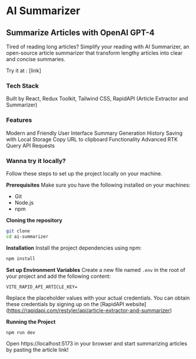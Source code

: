 # AI Summarizer

## Summarize Articles with OpenAI GPT-4

Tired of reading long articles? Simplify your reading with AI Summarizer, an open-source article summarizer that transform lengthy articles into clear and concise summaries.

Try it at : [link]

### Tech Stack

Built by React, Redux Toolkit, Tailwind CSS, RapidAPI (Article Extractor and Summarizer)

### Features

Modern and Friendly User Interface
Summary Generation
History Saving with Local Storage
Copy URL to clipboard Functionality
Advanced RTK Query API Requests

### Wanna try it locally?

Follow these steps to set up the project locally on your machine.

**Prerequisites**
Make sure you have the following installed on your machines:

- Git
- Node.js
- npm

**Cloning the repository**

```bash
git clone
cd ai-summarizer
```

**Installation**
Install the project dependencies using npm:

```bash
npm install
```

**Set up Environment Variables**
Create a new file named `.env` in the root of your project and add the following content:

```env
VITE_RAPID_API_ARTICLE_KEY=
```

Replace the placeholder values with your actual credentials. You can obtain these credentials by signing up on the [RapidAPI website] (https://rapidapi.com/restyler/api/article-extractor-and-summarizer)

**Running the Project**

```bash
npm run dev
```

Open https://localhost:5173 in your browser and start summarizing articles by pasting the article link!
